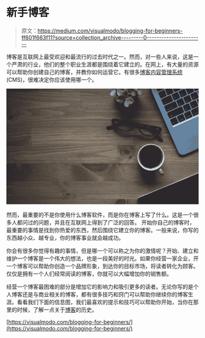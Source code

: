 # 新手博客

> 原文：<https://medium.com/visualmodo/blogging-for-beginners-ff601f663f11?source=collection_archive---------0----------------------->

博客是互联网上最受欢迎和最流行的过去时代之一。然而，对一些人来说，这是一个严肃的行业，他们的整个职业生涯都是围绕着它建立的。在网上，有大量的资源可以帮助你创建自己的博客，并教你如何运营它。有很多[博客内容管理系统](https://websitebuilder.org/best-wordpress-hosting/) (CMS)，很难决定你应该使用哪一个。

![](img/ac653b9067ed2e675e5f0c76f9b21d8b.png)

然而，最重要的不是你使用什么博客软件，而是你在博客上写了什么。这是一个很多人都问过的问题，并且在互联网上得到了广泛的回答。
开始你自己的博客时，最重要的事情是找到你热爱的东西，然后围绕它建立你的博客。一般来说，你写的东西越小众、越专业，你的博客事业就会越成功。

你会有很多你觉得有趣的事情，但是哪一个可以称之为你的激情呢？开始、建立和维护一个博客是一个伟大的想法，也是一段美好的时光。如果你经营一家企业，开一个博客可以帮助你创造一个品牌形象，到达你的目标市场，将读者转化为顾客。仅仅是拥有一个人们经常阅读的博客，你就可以大幅增加你的销售额。

经营一个博客最困难的部分是增加它的影响力和吸引更多的读者。无论你写的是个人博客还是与商业相关的博客，都有很多技巧和窍门可以帮助你继续你的博客生涯。看看我们下面的信息图，我们最喜欢的提示和技巧可以帮助你开始，当你在那里的时候，了解一点关于[博客](https://visualmodo.com/)的历史。

[https://visualmodo.com/blogging-for-beginners/](https://visualmodo.com/blogging-for-beginners/)